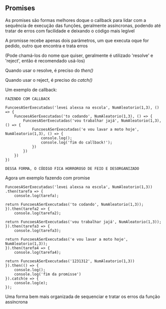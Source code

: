 ## Promises

As promises são formas melhores doque o callback para lidar com a sequência de execução das funções, geralmente assíncronas, podendo até tratar de erros com facilidade e deixando o código mais legível

A promisse recebe apenas dois parâmetros, um que executa oque for pedido, outro que encontra e trata erros

(Pode chamá-los do nome que quiser, geralmente é utilizado 'resolve' e 'reject', então é recomendado usá-los)

Quando usar o resolve, é preciso do *then()*

Quando usar o reject, é preciso do *catch()*

Um exemplo de callback:

    FAZENDO COM CALLBACK

    FuncoesASerExecutadas('levei alexsa na escola', NumAleatorio(1,3), () => {
        FuncoesASerExecutadas('to codando', NumAleatorio(1,3), () => {
            FuncoesASerExecutadas('vou trabalhar jajá', NumAleatorio(1,3), () => {
                FuncoesASerExecutadas('e vou lavar a moto hoje', NumAleatorio(1,3), () => {
                    console.log();
                    console.log('fim do callback!');
                })
            })
        })
    })

    DESSA FORMA, O CÓDIGO FICA HORROROSO DE FEIO E DESORGANIZADO



Agora um exemplo fazendo com promise

    FuncoesASerExecutadas('levei alexsa na escola', NumAleatorio(1,3))
    .then(tarefa => {
        console.log(tarefa);

    return FuncoesASerExecutadas('to codando', NumAleatorio(1,3));
    }).then(tarefa2 => {
        console.log(tarefa2);

    return FuncoesASerExecutadas('vou trabalhar jajá', NumAleatorio(1,3));
    }).then(tarefa3 => {
        console.log(tarefa3);

    return FuncoesASerExecutadas('e vou lavar a moto hoje', NumAleatorio(1,3));
    }).then(tarefa4 => {
        console.log(tarefa4);
    
    return FuncoesASerExecutadas('1231312', NumAleatorio(1,3))
    }).then(() => {
        console.log();
        console.log('fim da promisse')
    }).catch(e => {
        console.log(e);
    });

Uma forma bem mais organizada de sequenciar e tratar os erros da função assíncrona